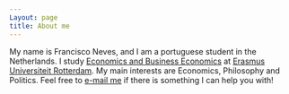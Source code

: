 ```yaml
---
Layout: page
title: About me
---
```


My name is Francisco Neves, and I am a portuguese student in the Netherlands. I study [Economics and Business Economics](https://www.google.com/search?client=firefox-b-d&q=ibeb+economics) at [Erasmus Universiteit Rotterdam](https://www.eur.nl/en). My main interests are Economics, Philosophy and Politics. Feel free to [e-mail me](mailto:598499fd@eur.nl) if there is something I can help you with!
